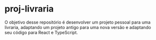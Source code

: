# proj-livraria
O objetivo desse repositório é desenvolver um projeto pessoal para uma livraria, adaptando um projeto antigo para uma nova versão e adaptando seu código para React e TypeScript.
